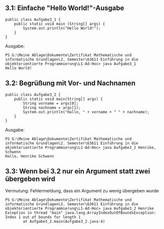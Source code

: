 ## 3.1: Einfache "Hello World!"-Ausgabe

```
public class Aufgabe3_1 {
    public static void main (String[] args) {
        System.out.println("Hello World!");
    }
}
```

Ausgabe:

```
PS G:\Meine Ablage\Dokumente\Zertifikat Mathematische und informatische Grundlagen\2. Semester\63611 Einführung in die objektorientierte Programmierung\L1-Ad-Hoc> java Aufgabe3_1
Hello World!
```

## 3.2: Begrüßung mit Vor- und Nachnamen

```
public class Aufgabe3_2 {
    public static void main(String[] args) {
        String vorname = args[0];
        String nachname = args[1];
        System.out.println("Hallo, " + vorname + " " + nachname);
    }
}
```

Ausgabe:

```
PS G:\Meine Ablage\Dokumente\Zertifikat Mathematische und informatische Grundlagen\2. Semester\63611 Einführung in die objektorientierte Programmierung\L1-Ad-Hoc> java Aufgabe3_2 Henrike, Schwenn
Hallo, Henrike Schwenn
```

## 3.3: Wenn bei 3.2 nur ein Argument statt zwei übergeben wird

Vermutung: Fehlermeldung, dass ein Argument zu wenig übergeben wurde

```
PS G:\Meine Ablage\Dokumente\Zertifikat Mathematische und informatische Grundlagen\2. Semester\63611 Einführung in die objektorientierte Programmierung\L1-Ad-Hoc> java Aufgabe3_2 Henrike
Exception in thread "main" java.lang.ArrayIndexOutOfBoundsException: Index 1 out of bounds for length 1
        at Aufgabe3_2.main(Aufgabe3_2.java:4)
```
